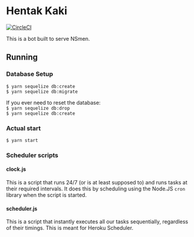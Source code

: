 # Hentak Kaki
[![CircleCI](https://circleci.com/gh/jurvis/hentak-kaki/tree/master.svg?style=svg&circle-token=46b056b7aa5f749c7d61353f2480639bddd119bc)](https://circleci.com/gh/jurvis/hentak-kaki/tree/master)

This is a bot built to serve NSmen.

## Running
### Database Setup
`$ yarn sequelize db:create`  
`$ yarn sequelize db:migrate`  

If you ever need to reset the database:  
`$ yarn sequelize db:drop`  
`$ yarn sequelize db:create`  

### Actual start
`$ yarn start`

### Scheduler scripts
#### clock.js
This is a script that runs 24/7 (or is at least supposed to) and runs tasks at their required intervals. It does this by scheduling using the Node.JS `cron` library when the script is started.

#### scheduler.js
This is a script that instantly executes all our tasks sequentially, regardless of their timings. This is meant for Heroku Scheduler.
